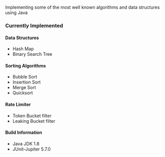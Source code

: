 Implementing some of the most well known algorithms and data structures using Java

### Currently Implemented

#### Data Structures
* Hash Map
* Binary Search Tree

#### Sorting Algorithms
* Bubble Sort
* Insertion Sort
* Merge Sort
* Quicksort

#### Rate Limiter
* Token Bucket filter
* Leaking Bucket filter

#### Build Information
* Java JDK 1.8
* JUnit-Jupiter 5.7.0
